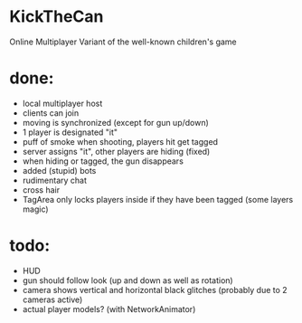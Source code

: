 # KickTheCan
Online Multiplayer Variant of the well-known children's game

# done:
- local multiplayer host
- clients can join
- moving is synchronized (except for gun up/down)
- 1 player is designated "it"
- puff of smoke when shooting, players hit get tagged
- server assigns "it", other players are hiding (fixed)
- when hiding or tagged, the gun disappears
- added (stupid) bots
- rudimentary chat
- cross hair
- TagArea only locks players inside if they have been tagged (some layers magic)

# todo:
- HUD
- gun should follow look (up and down as well as rotation)
- camera shows vertical and horizontal black glitches (probably due to 2 cameras active)
- actual player models? (with NetworkAnimator)